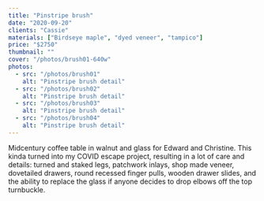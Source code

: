 ```yaml
---
title: "Pinstripe brush"
date: "2020-09-20"
clients: "Cassie"
materials: ["Birdseye maple", "dyed veneer", "tampico"]
price: "$2750"
thumbnail: ""
cover: "/photos/brush01-640w"
photos:
  - src: "/photos/brush01"
    alt: "Pinstripe brush detail"
  - src: "/photos/brush02"
    alt: "Pinstripe brush detail"
  - src: "/photos/brush03"
    alt: "Pinstripe brush detail"
  - src: "/photos/brush04"
    alt: "Pinstripe brush detail"
---
```


Midcentury coffee table in walnut and glass for Edward and Christine. This kinda turned into my
COVID escape project, resulting in a lot of care and details: turned and staked legs, patchwork
inlays, shop made veneer, dovetailed drawers, round recessed finger pulls, wooden drawer slides,
and the ability to replace the glass if anyone decides to drop elbows off the top turnbuckle.
